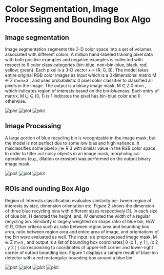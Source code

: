 # Color Segmentation, Image Processing and Bounding Box Algo

## Image segmentation 
Image segmentation segments the 3-D color space into a
set of volumes associated with different colors. A million
hand-labeled training pixel data with both positive examples
and negative examples is collected with respect to 6 color
class categories (bin-blue, non=bin-blue, black, red, yellow,
green). Each pixel is a 3-D vector x = (R, G, B). The model 
takes entire original RGB color images as input which is a
3 dimensional matrix M ∈ Z m×n×3
, and uses probabilistic
0
pixel color classifier to classified all pixels in the image. The
output is a binary image mask, M ∈ Z 0 m×n , which indicates
region of interests based on the bin-blueness. Each entry of
matrix, M i,j ∈ {0, 1} is 1 indicates the pixel has bin-blue
color and 0 otherwise.


![plot](/Results/img_msk_valid1.png)
![plot](/Results/img_msk_valid2.png)
![plot](/Results/img_msk_valid3.png)


## Image Processing
A large portion of blue recycling bin is recognizable in the
image mask, but the model is not perfect due to some low
bias and high variance. It misclassifies some pixel x j ∈ R 3
with similar value in the RGB color space. In order to filter
out noisy objects in an image mask, morphological operations
(e.g., dilation or erosion) was performed on the output binary
image mask.


![plot](/Results/img_process1.png)
![plot](/Results/img_process2.png)
![plot](/Results/img_process3.png)


## ROIs and ounding Box Algo
Region of Interests classification evaluates similarity be-
tween region of interests by size, dimension orientation etc.
Figure 2 shows the dimension of three blue recycling bins
with different sizes respectively [1]. In each size of blue bin,
H denoted the height, and, W denoted the width of a regular
recycling bin. Similarity is largely weighted on shape ratio
of blue bin, H/W ∈ R, Other criteria such as ratio between
region area and bounding box area, ratio between region area
and entire area of image, and orientations of the bin were
evaluated as well. The input is a prepossessed image mask,
M ∈ Z m×n
, and output is a list of bounding box coordinates[
0
(x 1 , y 1 ), (x 2 , y 2 ) ] corresponding to coordinates of upper-left
corner and lower-right corner of output bounding box. Figure
1 displays a sample result of blue-bin detector with a red
rectangular bounding box around a blue bin.


![plot](/Results/myplot1.png)
![plot](/Results/myplot2.png)
![plot](/Results/myplot3.png)
![plot](/Results/myplot4.png)
